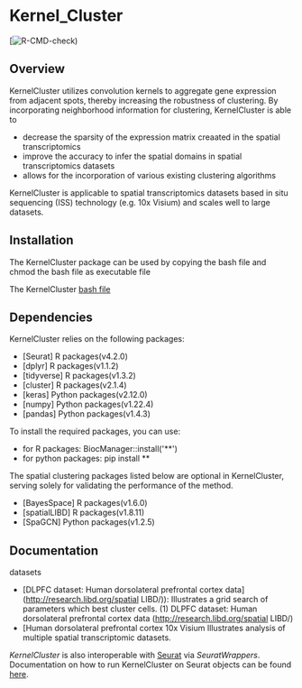# Kernel_Cluster

<!-- README.md is generated from README.Rmd. Please edit that file -->
<!-- badges: start -->

[![R-CMD-check](https://github.com/yuelinbaby/Kernel_Cluster))
<!-- badges: end -->

## Overview

KernelCluster utilizes convolution kernels to aggregate gene expression
from adjacent spots, thereby increasing the robustness of clustering. 
By incorporating neighborhood information for clustering, KernelCluster is able to

-   decrease the sparsity of the expression matrix creaated in the spatial transcriptomics 
-   improve the accuracy to infer the spatial domains in spatial transcriptomics datasets
-   allows for the incorporation of various existing clustering
algorithms

KernelCluster is applicable to spatial transcriptomics datasets based in situ sequencing (ISS) technology (e.g. 10x
Visium) and scales well to large datasets. 


## Installation

The KernelCluster package can be used by copying the bash file  and chmod the bash file as executable file

The KernelCluster [bash file](https://github.com/yuelinbaby/Kernel_Cluster/blob/main/KernelKcluster.bash)


## Dependencies

KernelCluster relies on the following packages:

- [Seurat] R packages(v4.2.0)
- [dplyr] R packages(v1.1.2)
- [tidyverse] R packages(v1.3.2)
- [cluster] R packages(v2.1.4)
- [keras] Python packages(v2.12.0)
- [numpy] Python packages(v1.22.4)
- [pandas] Python packages(v1.4.3)

To install the required packages, you can use:
- for R packages: BiocManager::install('**')
- for python packages: pip install **

The spatial clustering packages listed below are optional in KernelCluster, serving solely for validating the performance of the method.
- [BayesSpace] R packages(v1.6.0)
- [spatialLIBD] R packages(v1.8.11)
- [SpaGCN] Python packages(v1.2.5)

## Documentation

datasets

-   [DLPFC dataset: Human dorsolateral prefrontal cortex data](http://research.libd.org/spatial LIBD/)):
    Illustrates a grid search of parameters which best cluster cells.
(1) DLPFC dataset: Human dorsolateral prefrontal cortex data (http://research.libd.org/spatial LIBD/) 
-   [Human dorsolateral prefrontal cortex 10x Visium
    Illustrates analysis of multiple spatial transcriptomic datasets.
    
*KernelCluster* is also interoperable with
[Seurat](https://satijalab.org/seurat/) via *SeuratWrappers*.
Documentation on how to run KernelCluster on Seurat objects can be found
[here](/banksy.md).


